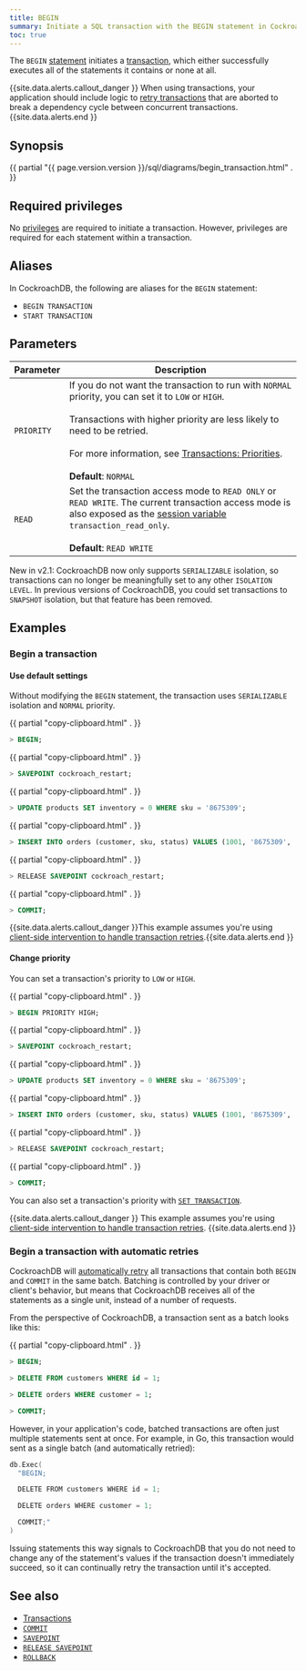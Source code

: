```yaml
---
title: BEGIN
summary: Initiate a SQL transaction with the BEGIN statement in CockroachDB.
toc: true
---
```


The `BEGIN` [statement](sql-statements.html) initiates a [transaction](transactions.html), which either successfully executes all of the statements it contains or none at all.

{{site.data.alerts.callout_danger }}
When using transactions, your application should include logic to [retry transactions](transactions.html#transaction-retries) that are aborted to break a dependency cycle between concurrent transactions.
{{site.data.alerts.end }}


## Synopsis

<div>
  {{ partial "{{ page.version.version }}/sql/diagrams/begin_transaction.html" . }}
</div>

## Required privileges

No [privileges](authorization.html#assign-privileges) are required to initiate a transaction. However, privileges are required for each statement within a transaction.

## Aliases

In CockroachDB, the following are aliases for the `BEGIN` statement:

- `BEGIN TRANSACTION`
- `START TRANSACTION`

## Parameters

 Parameter | Description
-----------|-------------
`PRIORITY` | If you do not want the transaction to run with `NORMAL` priority, you can set it to `LOW` or `HIGH`.<br/><br/>Transactions with higher priority are less likely to need to be retried.<br/><br/>For more information, see [Transactions: Priorities](transactions.html#transaction-priorities).<br/><br/>**Default**: `NORMAL`
`READ` | Set the transaction access mode to `READ ONLY` or `READ WRITE`. The current transaction access mode is also exposed as the [session variable](show-vars.html) `transaction_read_only`.<br><br>**Default**: `READ WRITE`

 <span class="version-tag">New in v2.1:</span> CockroachDB now only supports `SERIALIZABLE` isolation, so transactions can no longer be meaningfully set to any other `ISOLATION LEVEL`. In previous versions of CockroachDB, you could set transactions to `SNAPSHOT` isolation, but that feature has been removed.

## Examples

### Begin a transaction

#### Use default settings

Without modifying the `BEGIN` statement, the transaction uses `SERIALIZABLE` isolation and `NORMAL` priority.

{{ partial "copy-clipboard.html" . }}
~~~ sql
> BEGIN;
~~~

{{ partial "copy-clipboard.html" . }}
~~~ sql
> SAVEPOINT cockroach_restart;
~~~

{{ partial "copy-clipboard.html" . }}
~~~ sql
> UPDATE products SET inventory = 0 WHERE sku = '8675309';
~~~

{{ partial "copy-clipboard.html" . }}
~~~ sql
> INSERT INTO orders (customer, sku, status) VALUES (1001, '8675309', 'new');
~~~

{{ partial "copy-clipboard.html" . }}
~~~ sql
> RELEASE SAVEPOINT cockroach_restart;
~~~

{{ partial "copy-clipboard.html" . }}
~~~ sql
> COMMIT;
~~~

{{site.data.alerts.callout_danger }}This example assumes you're using <a href="transactions.html#client-side-intervention">client-side intervention to handle transaction retries</a>.{{site.data.alerts.end }}

#### Change priority

You can set a transaction's priority to `LOW` or `HIGH`.

{{ partial "copy-clipboard.html" . }}
~~~ sql
> BEGIN PRIORITY HIGH;
~~~

{{ partial "copy-clipboard.html" . }}
~~~ sql
> SAVEPOINT cockroach_restart;
~~~

{{ partial "copy-clipboard.html" . }}
~~~ sql
> UPDATE products SET inventory = 0 WHERE sku = '8675309';
~~~

{{ partial "copy-clipboard.html" . }}
~~~ sql
> INSERT INTO orders (customer, sku, status) VALUES (1001, '8675309', 'new');
~~~

{{ partial "copy-clipboard.html" . }}
~~~ sql
> RELEASE SAVEPOINT cockroach_restart;
~~~

{{ partial "copy-clipboard.html" . }}
~~~ sql
> COMMIT;
~~~

You can also set a transaction's priority with [`SET TRANSACTION`](set-transaction.html).

{{site.data.alerts.callout_danger }}
This example assumes you're using [client-side intervention to handle transaction retries](transactions.html#client-side-intervention).
{{site.data.alerts.end }}

### Begin a transaction with automatic retries

CockroachDB will [automatically retry](transactions.html#transaction-retries) all transactions that contain both `BEGIN` and `COMMIT` in the same batch. Batching is controlled by your driver or client's behavior, but means that CockroachDB receives all of the statements as a single unit, instead of a number of requests.

From the perspective of CockroachDB, a transaction sent as a batch looks like this:

{{ partial "copy-clipboard.html" . }}
~~~ sql
> BEGIN;

> DELETE FROM customers WHERE id = 1;

> DELETE orders WHERE customer = 1;

> COMMIT;
~~~

However, in your application's code, batched transactions are often just multiple statements sent at once. For example, in Go, this transaction would sent as a single batch (and automatically retried):

~~~ go
db.Exec(
  "BEGIN;

  DELETE FROM customers WHERE id = 1;

  DELETE orders WHERE customer = 1;

  COMMIT;"
)
~~~

Issuing statements this way signals to CockroachDB that you do not need to change any of the statement's values if the transaction doesn't immediately succeed, so it can continually retry the transaction until it's accepted.

## See also

- [Transactions](transactions.html)
- [`COMMIT`](commit-transaction.html)
- [`SAVEPOINT`](savepoint.html)
- [`RELEASE SAVEPOINT`](release-savepoint.html)
- [`ROLLBACK`](rollback-transaction.html)
